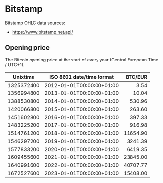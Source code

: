 # Bitstamp
Bitstamp OHLC data sources:
- https://www.bitstamp.net/api/

## Opening price
The Bitcoin opening price at the start of every year (Central European Time / UTC+1).

| Unixtime   | ISO 8601 date/time format | BTC/EUR   |
|------------|---------------------------|----------:|
| 1325372400 | 2012-01-01T00:00:00+01:00 |      3.54 |
| 1356994800 | 2013-01-01T00:00:00+01:00 |     10.04 |
| 1388530800 | 2014-01-01T00:00:00+01:00 |    530.96 |
| 1420066800 | 2015-01-01T00:00:00+01:00 |    263.60 |
| 1451602800 | 2016-01-01T00:00:00+01:00 |    397.33 |
| 1483225200 | 2017-01-01T00:00:00+01:00 |    916.98 |
| 1514761200 | 2018-01-01T00:00:00+01:00 |  11654.90 |
| 1546297200 | 2019-01-01T00:00:00+01:00 |   3241.39 |
| 1577833200 | 2020-01-01T00:00:00+01:00 |   6419.35 |
| 1609455600 | 2021-01-01T00:00:00+01:00 |  23845.00 |
| 1640991600 | 2022-01-01T00:00:00+01:00 |  40707.77 |
| 1672527600 | 2023-01-01T00:00:00+01:00 |  15408.00 |
